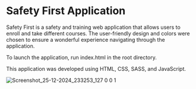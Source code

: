 # Safety First Application

Safety First is a safety and training web application that allows users to enroll and take different courses. The user-friendly design and colors were chosen to ensure a wonderful experience navigating through the application.

To launch the application, run index.html in the root directory.

This application was developed using HTML, CSS, SASS, and JavaScript.

![Screenshot_25-12-2024_233253_127 0 0 1](https://github.com/user-attachments/assets/4f1c943f-640e-4bd9-a4bc-0cd9e3d3d968)






